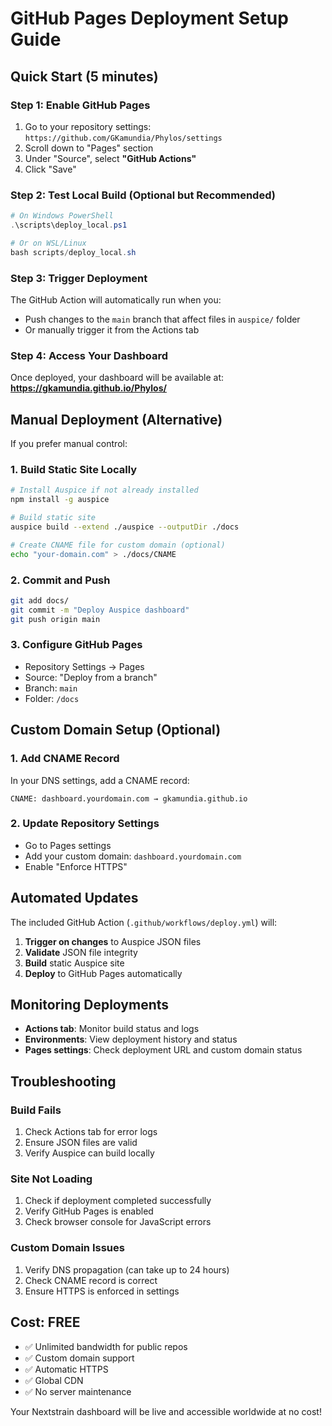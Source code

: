 # GitHub Pages Deployment Setup Guide

## Quick Start (5 minutes)

### Step 1: Enable GitHub Pages

1. Go to your repository settings: `https://github.com/GKamundia/Phylos/settings`
2. Scroll down to "Pages" section
3. Under "Source", select **"GitHub Actions"**
4. Click "Save"

### Step 2: Test Local Build (Optional but Recommended)

```powershell
# On Windows PowerShell
.\scripts\deploy_local.ps1

# Or on WSL/Linux
bash scripts/deploy_local.sh
```

### Step 3: Trigger Deployment

The GitHub Action will automatically run when you:

- Push changes to the `main` branch that affect files in `auspice/` folder
- Or manually trigger it from the Actions tab

### Step 4: Access Your Dashboard

Once deployed, your dashboard will be available at:
**https://gkamundia.github.io/Phylos/**

## Manual Deployment (Alternative)

If you prefer manual control:

### 1. Build Static Site Locally

```bash
# Install Auspice if not already installed
npm install -g auspice

# Build static site
auspice build --extend ./auspice --outputDir ./docs

# Create CNAME file for custom domain (optional)
echo "your-domain.com" > ./docs/CNAME
```

### 2. Commit and Push

```bash
git add docs/
git commit -m "Deploy Auspice dashboard"
git push origin main
```

### 3. Configure GitHub Pages

- Repository Settings → Pages
- Source: "Deploy from a branch"
- Branch: `main`
- Folder: `/docs`

## Custom Domain Setup (Optional)

### 1. Add CNAME Record

In your DNS settings, add a CNAME record:

```
CNAME: dashboard.yourdomain.com → gkamundia.github.io
```

### 2. Update Repository Settings

- Go to Pages settings
- Add your custom domain: `dashboard.yourdomain.com`
- Enable "Enforce HTTPS"

## Automated Updates

The included GitHub Action (`.github/workflows/deploy.yml`) will:

1. **Trigger on changes** to Auspice JSON files
2. **Validate** JSON file integrity
3. **Build** static Auspice site
4. **Deploy** to GitHub Pages automatically

## Monitoring Deployments

- **Actions tab**: Monitor build status and logs
- **Environments**: View deployment history and status
- **Pages settings**: Check deployment URL and custom domain status

## Troubleshooting

### Build Fails

1. Check Actions tab for error logs
2. Ensure JSON files are valid
3. Verify Auspice can build locally

### Site Not Loading

1. Check if deployment completed successfully
2. Verify GitHub Pages is enabled
3. Check browser console for JavaScript errors

### Custom Domain Issues

1. Verify DNS propagation (can take up to 24 hours)
2. Check CNAME record is correct
3. Ensure HTTPS is enforced in settings

## Cost: **FREE**

- ✅ Unlimited bandwidth for public repos
- ✅ Custom domain support
- ✅ Automatic HTTPS
- ✅ Global CDN
- ✅ No server maintenance

Your Nextstrain dashboard will be live and accessible worldwide at no cost!
